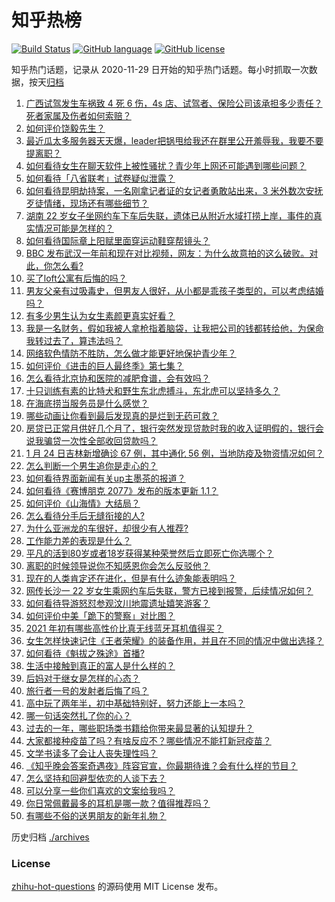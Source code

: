 # 知乎热榜
[![Build Status](https://github.com/ToWeLong/zhihu-hot-questions/workflows/CI/badge.svg)](https://github.com/ToWeLong/zhihu-hot-questions/actions)
[![GitHub language](https://img.shields.io/badge/language-golang-orange.svg)](https://golang.org/)
[![GitHub license](https://img.shields.io/github/license/ToWeLong/zhihu-hot-questions)](https://github.com/ToWeLong/zhihu-hot-questions/blob/main/LICENSE)

知乎热门话题，记录从 2020-11-29 日开始的知乎热门话题。每小时抓取一次数据，按天[归档](./archives)

<!-- BEGIN -->

1. [广西试驾发生车祸致 4 死 6 伤，4s 店、试驾者、保险公司该承担多少责任？死者家属及伤者如何索赔？](https://www.zhihu.com/question/440955191)
1. [如何评价饶毅先生？](https://www.zhihu.com/question/440614545)
1. [最近瓜太多服务器天天爆，leader把锅甩给我还在群里公开羞辱我，我要不要提离职？](https://www.zhihu.com/question/440814594)
1. [如何看待女生在聊天软件上被性骚扰？青少年上网还可能遇到哪些问题？](https://www.zhihu.com/question/440958027)
1. [如何看待「八省联考」试卷疑似泄露？](https://www.zhihu.com/question/440837838)
1. [如何看待昆明劫持案，一名刚拿记者证的女记者勇敢站出来，3 米外数次安抚歹徒情绪，现场还有哪些细节？](https://www.zhihu.com/question/440760904)
1. [湖南 22 岁女子坐网约车下车后失联，遗体已从附近水域打捞上岸，事件的真实情况可能是怎样的？](https://www.zhihu.com/question/441051026)
1. [如何看待国际章上阳赋里面穿运动鞋穿帮镜头？](https://www.zhihu.com/question/440278109)
1. [BBC 发布武汉一年前和现在对比视频，网友：为什么故意拍的这么破败。对此，你怎么看?](https://www.zhihu.com/question/440241502)
1. [买了loft公寓有后悔的吗？](https://www.zhihu.com/question/305616998)
1. [男友父亲有过吸毒史，但男友人很好，从小都是乖孩子类型的，可以考虑结婚吗？](https://www.zhihu.com/question/63864273)
1. [有多少男生认为女生素颜更真实好看？](https://www.zhihu.com/question/355265359)
1. [我是一名财务，假如我被人拿枪指着脑袋，让我把公司的钱都转给他，为保命我转过去了，算违法吗？](https://www.zhihu.com/question/440627820)
1. [网络软色情防不胜防，怎么做才能更好地保护青少年？](https://www.zhihu.com/question/440682621)
1. [如何评价《进击的巨人最终季》第七集？](https://www.zhihu.com/question/441020246)
1. [怎么看待北京协和医院的减肥食谱，会有效吗？](https://www.zhihu.com/question/435499783)
1. [十只训练有素的比特犬和野生东北虎搏斗，东北虎可以坚持多久？](https://www.zhihu.com/question/440430411)
1. [在海底捞当服务员是什么感觉？](https://www.zhihu.com/question/374985467)
1. [哪些动画让你看到最后发现真的是烂到无药可救？](https://www.zhihu.com/question/437447428)
1. [房贷已正常月供好几个月了，银行突然发现贷款时我的收入证明假的，银行会说我骗贷一次性全部收回贷款吗？](https://www.zhihu.com/question/439954077)
1. [1 月 24 日吉林新增确诊 67 例，其中通化 56 例，当地防疫及物资情况如何？](https://www.zhihu.com/question/441052743)
1. [怎么判断一个男生追你是走心的？](https://www.zhihu.com/question/307685355)
1. [如何看待界面新闻有关up主墨茶的报道？](https://www.zhihu.com/question/440943629)
1. [如何看待《赛博朋克 2077》发布的版本更新 1.1？](https://www.zhihu.com/question/440734089)
1. [如何评价《山海情》大结局？](https://www.zhihu.com/question/440866398)
1. [怎么看待分手后无缝衔接的人?](https://www.zhihu.com/question/314506102)
1. [为什么亚洲龙的车很好，却很少有人推荐?](https://www.zhihu.com/question/428132982)
1. [工作能力差的表现是什么？](https://www.zhihu.com/question/272082217)
1. [平凡的活到80岁或者18岁获得某种荣誉然后立即死亡你选哪个？](https://www.zhihu.com/question/440661043)
1. [离职的时候领导说你不知感恩你会怎么反驳他？](https://www.zhihu.com/question/439912923)
1. [现在的人类肯定还在进化，但是有什么迹象能表明吗？](https://www.zhihu.com/question/440336198)
1. [网传长沙一 22 岁女生乘网约车后失联，警方已接到报警，后续情况如何？](https://www.zhihu.com/question/440812590)
1. [如何看待导游怒怼参观汶川地震遗址嬉笑游客？](https://www.zhihu.com/question/441061921)
1. [如何评价中美「跪下的警察」对比图？](https://www.zhihu.com/question/441025450)
1. [2021 年初有哪些高性价比真无线蓝牙耳机值得买？](https://www.zhihu.com/question/437319328)
1. [女生怎样快速记住《王者荣耀》的装备作用，并且在不同的情况中做出选择？](https://www.zhihu.com/question/320834090)
1. [如何看待《魁拔之殊途》首播?](https://www.zhihu.com/question/439768034)
1. [生活中接触到真正的富人是什么样的？](https://www.zhihu.com/question/437416966)
1. [后妈对于继女是怎样的心态？](https://www.zhihu.com/question/40375214)
1. [旅行者一号的发射者后悔了吗？](https://www.zhihu.com/question/279545408)
1. [高中玩了两年半，初中基础特别好，努力还能上一本吗？](https://www.zhihu.com/question/440534587)
1. [哪一句话突然扎了你的心？](https://www.zhihu.com/question/439857438)
1. [过去的一年，哪些职场类书籍给你带来最显著的认知提升？](https://www.zhihu.com/question/438838401)
1. [大家都接种疫苗了吗？有啥反应不？哪些情况不能打新冠疫苗？](https://www.zhihu.com/question/439302354)
1. [文学书读多了会让人丧失理性吗？](https://www.zhihu.com/question/439326731)
1. [《知乎晚会答案奇遇夜》阵容官宣，你最期待谁？会有什么样的节目？](https://www.zhihu.com/question/441084804)
1. [怎么坚持和回避型依恋的人谈下去？](https://www.zhihu.com/question/430164822)
1. [可以分享一些你们喜欢的文案给我吗？](https://www.zhihu.com/question/433779096)
1. [你日常佩戴最多的耳机是哪一款？值得推荐吗？](https://www.zhihu.com/question/347362134)
1. [有哪些不俗的送男朋友的新年礼物？](https://www.zhihu.com/question/264876497)

<!-- END -->

历史归档 [./archives](./archives)


### License
[zhihu-hot-questions](https://github.com/towelong/zhihu-hot-questions) 的源码使用 MIT License 发布。